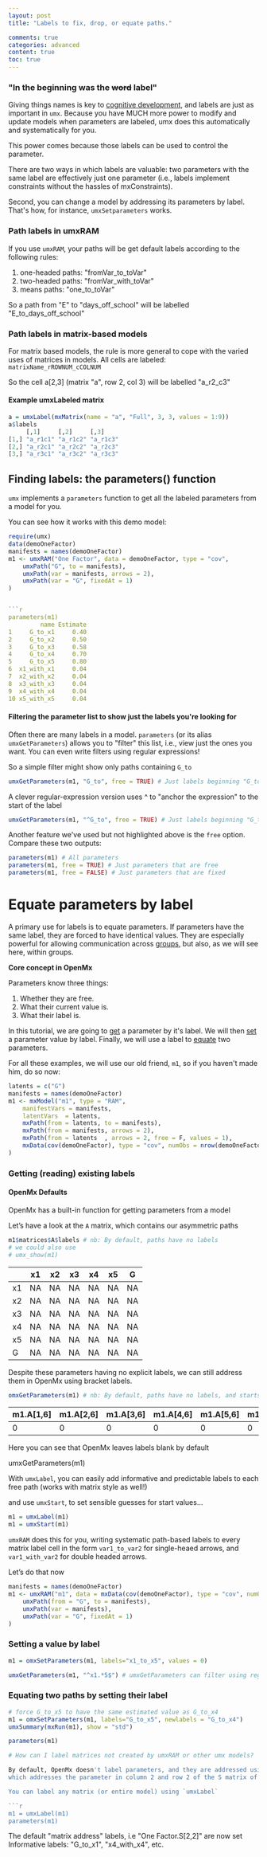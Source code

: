 ```yaml
---
layout: post
title: "Labels to fix, drop, or equate paths."

comments: true
categories: advanced
content: true
toc: true
---
```


<!-- https://tbates.github.io/advanced/1995/10/03/detailed-Labels.html -->
### "In the beginning was the  <strike>word</strike> label"

Giving things names is key to [cognitive development](http://www.amazon.com/dp/0199838801), and labels are just as important in `umx`. Because you have MUCH more power to modify and update models when parameters are labeled, umx does this automatically and systematically for you.

This power comes because those labels can be used to control the parameter.

There are two ways in which labels are valuable: two parameters with the same label are effectively just one parameter (i.e., labels implement constraints without the hassles of mxConstraints).

Second, you can change a model by addressing its parameters by label. That's how, for instance, `umxSetparameters` works.

<a name="background"></a>
###  Path labels in umxRAM

If you use `umxRAM`, your paths will be get default labels according to the following rules:

1. one-headed paths: "fromVar_to_toVar"
2. two-headed paths: "fromVar_with_toVar"
3. means paths: "one_to_toVar"

So a path from "E" to "days_off_school" will be labelled "E_to_days_off_school"

###  Path labels in matrix-based models

For matrix based models, the rule is more general to cope with the varied uses of matrices in models. All cells are labeled: `matrixName_rROWNUM_cCOLNUM`

So the cell a[2,3] (matrix "a", row 2, col 3) will be labelled "a_r2_c3"

#### Example umxLabeled matrix

```r
a = umxLabel(mxMatrix(name = "a", "Full", 3, 3, values = 1:9))
a$labels
     [,1]     [,2]     [,3]    
[1,] "a_r1c1" "a_r1c2" "a_r1c3"
[2,] "a_r2c1" "a_r2c2" "a_r2c3"
[3,] "a_r3c1" "a_r3c2" "a_r3c3"

```


<a name = "finding"></a>
## Finding labels: the parameters() function

`umx` implements a `parameters` function to get all the labeled parameters from a model for you.

You can see how it works with this demo model:

```r
require(umx)
data(demoOneFactor)
manifests = names(demoOneFactor)
m1 <- umxRAM("One Factor", data = demoOneFactor, type = "cov",
	umxPath("G", to = manifests),
	umxPath(var = manifests, arrows = 2),
	umxPath(var = "G", fixedAt = 1)
)


```r
parameters(m1) 
         name Estimate
1     G_to_x1     0.40
2     G_to_x2     0.50
3     G_to_x3     0.58
4     G_to_x4     0.70
5     G_to_x5     0.80
6  x1_with_x1     0.04
7  x2_with_x2     0.04
8  x3_with_x3     0.04
9  x4_with_x4     0.04
10 x5_with_x5     0.04

```

#### Filtering the parameter list to show just the labels you're looking for

Often there are many labels in a model. `parameters` (or its alias `umxGetParameters`) allows you to "filter" this list, i.e., view just the ones you want. You can even write filters using regular expressions!

So a simple filter might show only paths containing `G_to`

```r
umxGetParameters(m1, "G_to", free = TRUE) # Just labels beginning "G_to"
```

A clever regular-expression version uses ^ to "anchor the expression" to the start of the label
```r
umxGetParameters(m1, "^G_to", free = TRUE) # Just labels beginning "G_to"
```

Another feature we've used but not highlighted above is the `free` option. Compare these two outputs:

```r
parameters(m1) # All parameters
parameters(m1, free = TRUE) # Just parameters that are free
parameters(m1, free = FALSE) # Just parameters that are fixed
```


<a name = "equating"></a>
# Equate parameters by label
A primary use for labels is to equate parameters. If parameters have the same label, they are forced to have identical values. They are especially powerful for allowing communication across [groups](http://tbates.github.io/advanced/1995/02/15/detailed-Multigroup.html), but also, as we will see here, within groups.

**Core concept in OpenMx**

Parameters know three things:
1. Whether they are free.
2. What their current value is.
3. What their label is.

In this tutorial, we are going to [get](#getLabels) a parameter by it's label. We will then [set](#setLabels) a parameter value by label. Finally, we will use a label to [equate](#equate) two parameters.

For all these examples, we will use our old friend, `m1`, so if you haven't made him, do so now:

```r
latents = c("G")
manifests = names(demoOneFactor)
m1 <- mxModel("m1", type = "RAM",
	manifestVars = manifests,
	latentVars  = latents,
	mxPath(from = latents, to = manifests),
	mxPath(from = manifests, arrows = 2),
	mxPath(from = latents  , arrows = 2, free = F, values = 1),
	mxData(cov(demoOneFactor), type = "cov", numObs = nrow(demoOneFactor))
)
```

<a name="getLabels"></a>
### Getting (reading) existing labels

#### OpenMx Defaults

OpenMx has a built-in function for getting parameters from a model

Let’s have a look at the `A` matrix, which contains our asymmetric paths

```r
m1$matrices$A$labels # nb: By default, paths have no labels
# we could also use
# umx_show(m1)
```

|   | x1 | x2 | x3 | x4 | x5 |  G |
|---|----|----|----|----|----|----|
|x1 | NA | NA | NA | NA | NA | NA |
|x2 | NA | NA | NA | NA | NA | NA |
|x3 | NA | NA | NA | NA | NA | NA |
|x4 | NA | NA | NA | NA | NA | NA |
|x5 | NA | NA | NA | NA | NA | NA |
|G  | NA | NA | NA | NA | NA | NA |

Despite these parameters having no explicit labels, we can still address them in OpenMx using bracket labels.

```r
omxGetParameters(m1) # nb: By default, paths have no labels, and starts of 0
```

| m1.A[1,6] |  m1.A[2,6] |  m1.A[3,6] |  m1.A[4,6] |  m1.A[5,6] |  m1.S[1,1] |  m1.S[2,2] | m1.S[3,3] |  m1.S[4,4] |  m1.S[5,5] |  
|-----------|------------|------------|------------|------------|------------|------------|-----------|------------|------------|  
|        0  |         0  |       0    |     0      |  0         |    0       |     0      |    0      |    0       |         0  |

Here you can see that OpenMx leaves labels blank by default

umxGetParameters(m1)

With `umxLabel`, you can easily add informative and predictable labels to each free path (works with matrix style as well!)

and use `umxStart`, to set sensible guesses for start values...

```r
m1 = umxLabel(m1)
m1 = umxStart(m1)
```

`umxRAM` does this for you, writing systematic path-based labels to every matrix label cell in the form `var1_to_var2` for single-heaed arrows, and `var1_with_var2` for double headed arrows.

Let’s do that now

```r
manifests = names(demoOneFactor)
m1 <- umxRAM("m1", data = mxData(cov(demoOneFactor), type = "cov", numObs = nrow(demoOneFactor)),
	umxPath(from = "G", to = manifests),
	umxPath(var = manifests),
	umxPath(var = "G", fixedAt = 1)	
)
```

<a name="setLabels"></a>
### Setting a value by label

```r
m1 = omxSetParameters(m1, labels="x1_to_x5", values = 0)

umxGetParameters(m1, "^x1.*5$") # umxGetParameters can filter using regular expressions!
```

<a name="equate"></a>
### Equating two paths by  setting their label

```r
# force G_to_x5 to have the same estimated value as G_to_x4
m1 = omxSetParameters(m1, labels="G_to_x5", newlabels = "G_to_x4")
umxSummary(mxRun(m1), show = "std")
```

```r
parameters(m1) 

# How can I label matrices not created by umxRAM or other umx models?

By default, OpenMx doesn't label parameters, and they are addressed using "bracket addresses", i.e "MyModel.S[2,2]" 
which addresses the parameter in column 2 and row 2 of the S matrix of a model called MyModel.

You can label any matrix (or entire model) using `umxLabel`

```r
m1 = umxLabel(m1)
parameters(m1) 

```

The default "matrix address" labels, i.e "One Factor.S[2,2]" are now set Informative labels: "G_to_x1", "x4_with_x4", etc.

```



